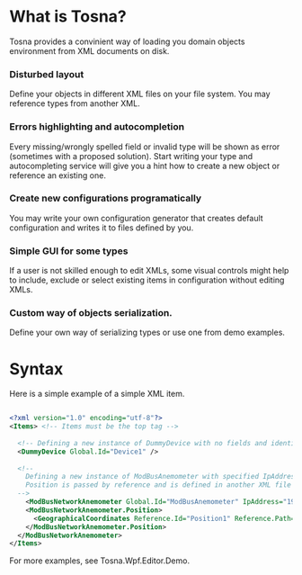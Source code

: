 # What is Tosna?

Tosna provides a convinient way of loading you domain objects environment from XML documents on disk.

### Disturbed layout
Define your objects in different XML files on your file system. You may reference types from another XML.

### Errors highlighting and autocompletion
Every missing/wrongly spelled field or invalid type will be shown as error (sometimes with a proposed solution). Start writing your type and autocompleting service will give you a hint how to create a new object or reference an existing one.

### Create new configurations programatically
You may write your own configuration generator that creates default configuration and writes it to files defined by you.

### Simple GUI for some types
If a user is not skilled enough to edit XMLs, some visual controls might help to include, exclude or select existing items in configuration without editing XMLs.

### Custom way of objects serialization.
Define your own way of serializing types or use one from demo examples.

# Syntax

Here is a simple example of a simple XML item.

```XML

<?xml version="1.0" encoding="utf-8"?>
<Items> <!-- Items must be the top tag -->
  
  <!-- Defining a new instance of DummyDevice with no fields and identifier for referencing "Device1" -->
  <DummyDevice Global.Id="Device1" />  
  
  <!--
    Defining a new instance of ModBusAnemometer with specified IpAddress, Port and Position.
    Position is passed by reference and is defined in another XML file (Positions.xml)  
  -->
    <ModBusNetworkAnemometer Global.Id="ModBusAnemometer" IpAddress="192.168.0.1" Port="5566">
    <ModBusNetworkAnemometer.Position>
      <GeographicalCoordinates Reference.Id="Position1" Reference.Path="Positions.xml" />
    </ModBusNetworkAnemometer.Position>
  </ModBusNetworkAnemometer>
</Items>

```

For more examples, see Tosna.Wpf.Editor.Demo.
